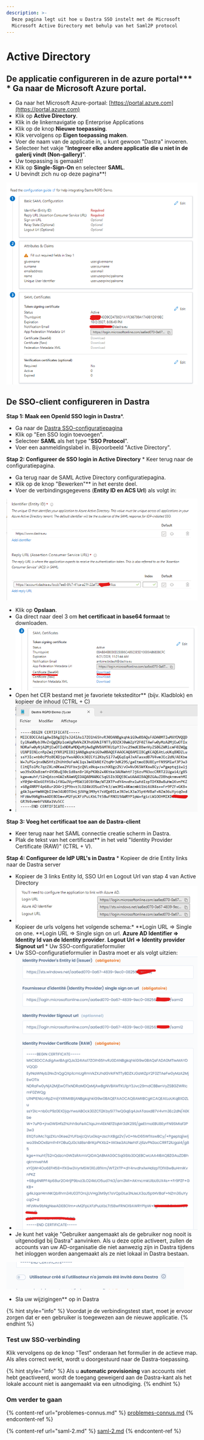```yaml
---
description: >-
  Deze pagina legt uit hoe u Dastra SSO instelt met de Microsoft
  Microsoft Active Directory met behulp van het Saml2P protocol
---
```


# Active Directory

## De applicatie configureren in de azure portal*** * Ga naar de Microsoft Azure portal.

* Ga naar het Microsoft Azure-portaal: [https://portal.azure.com](https://portal.azure.com)
* Klik op **Active Directory**.
* Klik in de linkernavigatie op Enterprise Applications
* Klik op de knop **Nieuwe toepassing**.
* Klik vervolgens op **Eigen toepassing maken**.
* Voer de naam van de applicatie in, u kunt gewoon "Dastra" invoeren.
* Selecteer het vakje "**Integreer elke andere applicatie die u niet in de galerij vindt (Non-gallery)**".
* Uw toepassing is gemaakt!
* Klik op **Single-Sign-On** en selecteer **SAML**.
* U bevindt zich nu op deze pagina**!

![](<../../../.gitbook/assets/image (8).png>)

## **De SSO-client configureren in Dastra**

**Stap 1: Maak een OpenId SSO login in Dastra***.

* Ga naar de [Dastra SSO-configuratiepagina](https://app.dastra.eu/general-settings/sso)
* Klik op "Een SSO login toevoegen".
* Selecteer **SAML** als het type "**SSO Protocol**".
* Voer een aanmeldingslabel in. Bijvoorbeeld "Active Directory".

**Stap 2: Configureer de SSO login in Active Directory** * Keer terug naar de configuratiepagina.

* Ga terug naar de SAML Active Directory configuratiepagina.
* Klik op de knop "Bewerken"** in het eerste deel.
* Voer de verbindingsgegevens (**Entity ID en ACS Url**) als volgt in:

![](<../../../.gitbook/assets/image (3) (1) (1) (1).png>)

* Klik op **Opslaan**.
* Ga direct naar deel 3 om **het certificaat in base64 formaat** te downloaden.
* ![](<../../../.gitbook/assets/image (5) (1).png>)
* Open het CER bestand met je favoriete teksteditor** (bijv. Kladblok) en kopieer de inhoud (CTRL + C)
* ![](<../../../.gitbook/assets/image (4) (1).png>)

**Stap 3: Voeg het certificaat toe aan de Dastra-client**

* Keer terug naar het SAML connectie creatie scherm in Dastra.
* Plak de tekst van het certificaat** in het veld "Identity Provider Certificate (RAW)" (CTRL + V).

**Stap 4: Configureer de IdP URL's in Dastra** * Kopieer de drie Entity links naar de Dastra server

* Kopieer de 3 links Entity Id, SSO Url en Logout Url van stap 4 van Active Directory
* ![](<../../../.gitbook/assets/image (7) (1) (1).png>)
Kopieer de urls volgens het volgende schema:* **Login URL => Single on one.
  **Login URL => Single sign on url.
  **Azure AD Identifier => Identity Id van de Identity provider**.
  **Logout Url => Identity provider Signout url** * Uw SSO-configuratieformulier
* Uw SSO-configuratieformulier in Dastra moet er als volgt uitzien:
* ![](<../../../.gitbook/assets/image (2) (1) (1) (1).png>)
* Je kunt het vakje "Gebruiker aangemaakt als de gebruiker nog nooit is uitgenodigd bij Dastra" aanvinken. Als u deze optie activeert, zullen de accounts van uw AD-organisatie die niet aanwezig zijn in Dastra tijdens het inloggen worden aangemaakt als ze niet lokaal in Dastra bestaan.

![](<../../../.gitbook/assets/image (6).png>)

* Sla uw wijzigingen** op in Dastra

{% hint style="info" %}
Voordat je de verbindingstest start, moet je ervoor zorgen dat er een gebruiker is toegewezen aan de nieuwe applicatie.
{% endhint %}

### Test uw SSO-verbinding

Klik vervolgens op de knop "Test" onderaan het formulier in de actieve map. Als alles correct werkt, wordt u doorgestuurd naar de Dastra-toepassing.

{% hint style="info" %}
Als u **automatic provisioning** van accounts niet hebt geactiveerd, wordt de toegang geweigerd aan de Dastra-kant als het lokale account niet is aangemaakt via een uitnodiging.
{% endhint %}

### Om verder te gaan

{% content-ref url="problemes-connus.md" %}
[problemes-connus.md](problemes-connus.md)
{% endcontent-ref %}

{% content-ref url="saml-2.md" %}
[saml-2.md](saml-2.md)
{% endcontent-ref %}
